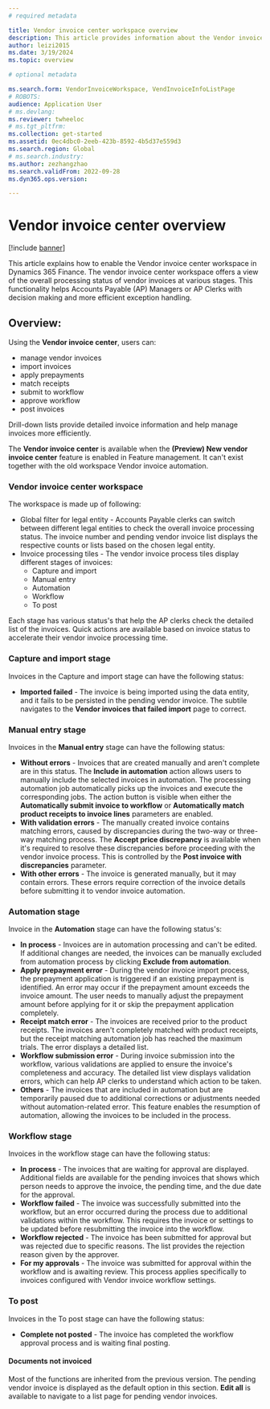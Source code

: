 ```yaml
---
# required metadata

title: Vendor invoice center workspace overview
description: This article provides information about the Vendor invoice center workspace.
author: leizi2015
ms.date: 3/19/2024
ms.topic: overview

# optional metadata

ms.search.form: VendorInvoiceWorkspace, VendInvoiceInfoListPage
# ROBOTS: 
audience: Application User
# ms.devlang: 
ms.reviewer: twheeloc
# ms.tgt_pltfrm: 
ms.collection: get-started
ms.assetid: 0ec4dbc0-2eeb-423b-8592-4b5d37e559d3
ms.search.region: Global
# ms.search.industry: 
ms.author: zezhangzhao
ms.search.validFrom: 2022-09-28
ms.dyn365.ops.version: 

---
```


# Vendor invoice center overview

[!include [banner](../includes/banner.md)]

This article explains how to enable the Vendor invoice center workspace in Dynamics 365 Finance. The vendor invoice center workspace offers a view of the overall processing status of vendor invoices at
various stages. This functionality helps Accounts Payable (AP) Managers or AP Clerks with decision making and more efficient exception handling. 

## Overview: 

Using the **Vendor invoice center**, users can:
 - manage vendor invoices
 - import invoices
 - apply prepayments
 - match receipts
 - submit to workflow
 - approve workflow
 - post invoices

Drill-down lists provide detailed invoice information and help manage invoices more efficiently. 

The **Vendor invoice center** is available when the **(Preview) New vendor invoice center** feature is enabled in Feature management. It can't exist together with the old workspace Vendor invoice automation.  

### Vendor invoice center workspace 

The workspace is made up of following: 
 - Global filter for legal entity - Accounts Payable clerks can switch between different legal entities to check the overall invoice processing status. The invoice number and pending vendor invoice list displays the respective counts or lists based on the chosen legal entity.
 - Invoice processing tiles - The vendor invoice process tiles display different stages of invoices:
     - Capture and import
     - Manual entry
     - Automation
     - Workflow
     - To post 

Each stage has various status's that help the AP clerks check the detailed list of the invoices. Quick actions are available based on invoice status to accelerate their vendor invoice processing time.

### Capture and import stage 
Invoices in the Capture and import stage can have the following status:
- **Imported failed** - The invoice is being imported using the data entity, and it fails to be persisted in the pending vendor invoice. The subtile navigates to the **Vendor invoices that failed import** page to correct.
  
### Manual entry stage
Invoices in the **Manual entry** stage can have the following status:
- **Without errors** - Invoices that are created manually and aren't complete are in this status. The **Include in automation** action allows users to manually include the selected invoices in automation. The processing automation job automatically picks up the invoices and execute the corresponding jobs. The action button is visible when either the **Automatically submit invoice to workflow** or **Automatically match product receipts to invoice lines** parameters are enabled.   
 - **With validation errors** - The manually created invoice contains matching errors, caused by discrepancies during the two-way or three-way matching process. The **Accept price discrepancy** is available when it's required to resolve these discrepancies before proceeding with the vendor invoice process. This is controlled by the **Post invoice with discrepancies** parameter.
 - **With other errors**  - The invoice is generated manually, but it may contain errors. These errors require correction of the invoice details before submitting it to vendor invoice automation.


### Automation stage 

Invoice in the **Automation** stage can have the following status's:
- **In process** - Invoices are in automation processing and can't be edited. If additional changes are needed, the invoices can be manually excluded from automation process by clicking **Exclude from automation**.
 - **Apply prepayment error** - During the vendor invoice import process, the prepayment application is triggered if an existing prepayment is identified. An error may occur if the prepayment amount exceeds the invoice amount. The user needs to manually adjust the prepayment amount before applying for it or skip the prepayment application completely.
 - **Receipt match error** - The invoices are received prior to the product receipts. The invoices aren't completely matched with product receipts, but the receipt matching automation job has reached the maximum trials. The error displays a detailed list.
 - **Workflow submission error** - During invoice submission into the workflow, various validations are applied to ensure the invoice's completeness and accuracy. The detailed list view displays validation errors, which can help AP clerks to understand which action to be taken.
 - **Others** - The invoices that are included in automation but are temporarily paused due to additional corrections or adjustments needed without automation-related error. This feature enables the resumption of automation, allowing the invoices to be included in the process. 


### Workflow stage

Invoices in the workflow stage can have the following status:
 - **In process** - The invoices that are waiting for approval are displayed. Additional fields are available for the pending invoices that shows which person needs to approve the invoice, the pending time, and the due date for the approval. 
 - **Workflow failed** - The invoice was successfully submitted into the workflow, but an error occurred during the process due to additional validations within the workflow. This requires the invoice or settings to be updated before resubmitting the invoice into the workflow.
 - **Workflow rejected** - The invoice has been submitted for approval but was rejected due to specific reasons. The list provides the rejection reason given by the approver.
 - **For my approvals** - The invoice was submitted for approval within the workflow and is awaiting review. This process applies specifically to invoices configured with Vendor invoice workflow settings. 

### To post
Invoices in the To post stage can have the following status:
 - **Complete not posted** - The invoice has completed the workflow approval process and is waiting final posting. 

 

#### Documents not invoiced 

Most of the functions are inherited from the previous version. The pending vendor invoice is displayed as the default option in this section. **Edit all** is available to navigate to a list page for pending vendor invoices. 

